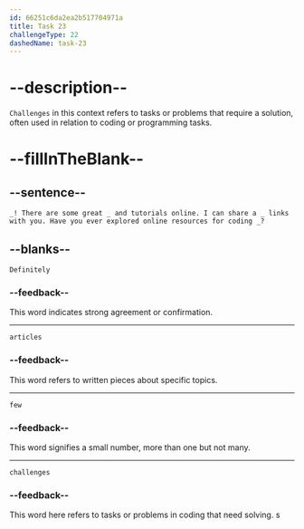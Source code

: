 ```yaml
---
id: 66251c6da2ea2b517704971a
title: Task 23
challengeType: 22
dashedName: task-23
---
```


<!--
AUDIO REFERENCE:
Brian: Definitely! There are some great articles and tutorials online. I can share a few links with you. Have you ever explored online resources for coding challenges?
-->

# --description--

`Challenges` in this context refers to tasks or problems that require a solution, often used in relation to coding or programming tasks.

# --fillInTheBlank--

## --sentence--

`_! There are some great _ and tutorials online. I can share a _ links with you. Have you ever explored online resources for coding _?`

## --blanks--

`Definitely`

### --feedback--

This word indicates strong agreement or confirmation.

---

`articles`

### --feedback--

This word refers to written pieces about specific topics.

---

`few`

### --feedback--

This word signifies a small number, more than one but not many.

---

`challenges`

### --feedback--

This word here refers to tasks or problems in coding that need solving.
s
